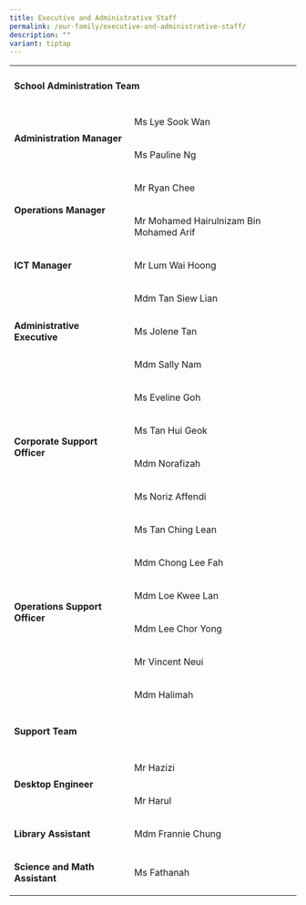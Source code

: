 ```yaml
---
title: Executive and Administrative Staff
permalink: /our-family/executive-and-administrative-staff/
description: ""
variant: tiptap
---
```

<table style="minWidth: 50px">
<colgroup>
<col>
<col>
</colgroup>
<tbody>
<tr>
<td rowspan="1" colspan="2">
<h4><strong>School Administration Team</strong></h4>
</td>
</tr>
<tr>
<td rowspan="2" colspan="1">
<p><strong>Administration Manager</strong>
</p>
</td>
<td rowspan="1" colspan="1">
<p>Ms Lye Sook Wan</p>
</td>
</tr>
<tr>
<td rowspan="1" colspan="1">
<p>Ms Pauline Ng</p>
</td>
</tr>
<tr>
<td rowspan="2" colspan="1">
<p><strong>Operations Manager</strong>
</p>
</td>
<td rowspan="1" colspan="1">
<p>Mr Ryan Chee</p>
</td>
</tr>
<tr>
<td rowspan="1" colspan="1">
<p>Mr Mohamed Hairulnizam Bin Mohamed Arif</p>
</td>
</tr>
<tr>
<td rowspan="1" colspan="1">
<p><strong>ICT Manager</strong>
</p>
</td>
<td rowspan="1" colspan="1">
<p>Mr Lum Wai Hoong</p>
</td>
</tr>
<tr>
<td rowspan="3" colspan="1">
<p><strong>Administrative Executive</strong>
</p>
</td>
<td rowspan="1" colspan="1">
<p>Mdm Tan Siew Lian</p>
</td>
</tr>
<tr>
<td rowspan="1" colspan="1">
<p>Ms Jolene Tan</p>
</td>
</tr>
<tr>
<td rowspan="1" colspan="1">
<p>Mdm Sally Nam</p>
</td>
</tr>
<tr>
<td rowspan="4" colspan="1">
<p><strong>Corporate Support Officer</strong>
</p>
</td>
<td rowspan="1" colspan="1">
<p>Ms Eveline Goh</p>
</td>
</tr>
<tr>
<td rowspan="1" colspan="1">
<p>Ms Tan Hui Geok</p>
</td>
</tr>
<tr>
<td rowspan="1" colspan="1">
<p>Mdm Norafizah</p>
</td>
</tr>
<tr>
<td rowspan="1" colspan="1">
<p>Ms Noriz Affendi</p>
</td>
</tr>
<tr>
<td rowspan="6" colspan="1">
<p><strong>Operations Support Officer</strong>
</p>
</td>
<td rowspan="1" colspan="1">
<p>Ms Tan Ching Lean</p>
</td>
</tr>
<tr>
<td rowspan="1" colspan="1">
<p>Mdm Chong Lee Fah</p>
</td>
</tr>
<tr>
<td rowspan="1" colspan="1">
<p>Mdm Loe Kwee Lan</p>
</td>
</tr>
<tr>
<td rowspan="1" colspan="1">
<p>Mdm Lee Chor Yong</p>
</td>
</tr>
<tr>
<td rowspan="1" colspan="1">
<p>Mr Vincent Neui</p>
</td>
</tr>
<tr>
<td rowspan="1" colspan="1">
<p>Mdm Halimah</p>
</td>
</tr>
<tr>
<td rowspan="1" colspan="2">
<h4><strong>Support Team</strong></h4>
</td>
</tr>
<tr>
<td rowspan="2" colspan="1">
<p><strong>Desktop Engineer</strong>
</p>
</td>
<td rowspan="1" colspan="1">
<p>Mr Hazizi</p>
</td>
</tr>
<tr>
<td rowspan="1" colspan="1">
<p>Mr Harul</p>
</td>
</tr>
<tr>
<td rowspan="1" colspan="1">
<p><strong>Library Assistant</strong>
</p>
</td>
<td rowspan="1" colspan="1">
<p>Mdm Frannie Chung</p>
</td>
</tr>
<tr>
<td rowspan="1" colspan="1">
<p><strong>Science and Math Assistant</strong>
</p>
</td>
<td rowspan="1" colspan="1">
<p>Ms Fathanah</p>
</td>
</tr>
</tbody>
</table>
<p></p>